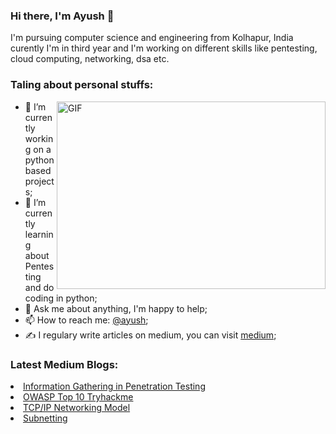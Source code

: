 ### Hi there, I'm Ayush 👋

I'm pursuing computer science and engineering from Kolhapur, India curently I'm in third year and I'm working on different skills like pentesting, cloud computing, networking, dsa etc.
<h3>Taling about personal stuffs:</h1>
<!--
**ayush098-hub/ayush098-hub** is a ✨ _special_ ✨ repository because its `README.md` (this file) appears on your GitHub profile.
Here are some ideas to get you started:
 -->
 
  <img align="right" alt="GIF" src="https://github.com/abhisheknaiidu/abhisheknaiidu/blob/master/code.gif?raw=true" width="430" height="300" />
 
- 🔭 I’m currently working on a python based projects;
- 🌱 I’m currently learning about Pentesting and do coding in python;
- 💬 Ask me about anything, I'm happy to help;
- 📫 How to reach me: <a href="https://www.linkedin.com/in/ayush-kumar-295650177"  target="_blank" >@ayush</a>;
- ✍️ I regulary write articles on medium, you can visit <a href="3xabyt3.medium.com" target="_blank" >medium</a>;
<!-- - 😄 Pronouns: ...
- ⚡ Fun fact: ... -->
<!-- - 👯 I’m looking to collaborate on ...
- 🤔 I’m looking for help with ... -->
<!-- 
📈 **My GitHub Stats:**
<br>

<p>
  <img height="180em" src="https://github-readme-stats.vercel.app/api?username=ayush098-hub&show_icons=true&hide_border=true&&count_private=true&include_all_commits=true" />
<!--   <img height="180em" src="https://github-readme-stats.vercel.app/api/top-langs/?username=ayush098-hub&exclude_repo=KNN-Image Classification&show_icons=true&hide_border=true&layout=compact&langs_count=8"/> -->
</p> 

<h3>Latest Medium Blogs:</h3>

<li><a href="https://infosecwriteups.com/information-gathering-in-penetration-testing-770e01bab326" target="_blank" >Information Gathering in Penetration Testing</a><br></li>
<li><a href="https://infosecwriteups.com/owasp-top-10-tryhackme-all-in-one-writeup-68ae5ab37d57"target="_blank">OWASP Top 10 Tryhackme</a><br></li>
<li><a href="https://infosecwriteups.com/tcp-ip-networking-model-69686f893569" target="_blank" >TCP/IP Networking Model</a><br></li>
<li><a href="https://infosecwriteups.com/subnetting-a-networking-concept-161a82aff954" target="_blank" >Subnetting</a></li>
